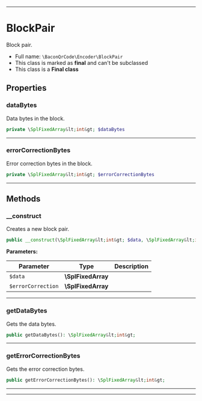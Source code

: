 ***

# BlockPair

Block pair.



* Full name: `\BaconQrCode\Encoder\BlockPair`
* This class is marked as **final** and can't be subclassed
* This class is a **Final class**



## Properties


### dataBytes

Data bytes in the block.

```php
private \SplFixedArray&lt;int&gt; $dataBytes
```






***

### errorCorrectionBytes

Error correction bytes in the block.

```php
private \SplFixedArray&lt;int&gt; $errorCorrectionBytes
```






***

## Methods


### __construct

Creates a new block pair.

```php
public __construct(\SplFixedArray&lt;int&gt; $data, \SplFixedArray&lt;int&gt; $errorCorrection): mixed
```








**Parameters:**

| Parameter | Type | Description |
|-----------|------|-------------|
| `$data` | **\SplFixedArray<int>** |  |
| `$errorCorrection` | **\SplFixedArray<int>** |  |




***

### getDataBytes

Gets the data bytes.

```php
public getDataBytes(): \SplFixedArray&lt;int&gt;
```











***

### getErrorCorrectionBytes

Gets the error correction bytes.

```php
public getErrorCorrectionBytes(): \SplFixedArray&lt;int&gt;
```











***


***

